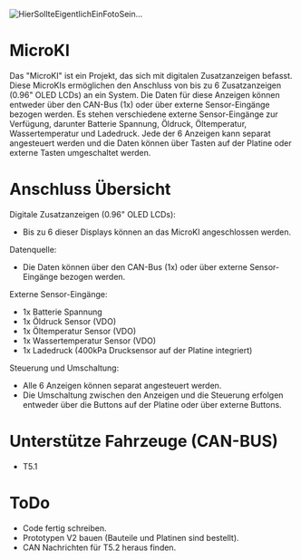 ![HierSollteEigentlichEinFotoSein...]([https://abload.de/img/microki3tded.jpg])

# MicroKI

Das "MicroKI" ist ein Projekt, das sich mit digitalen Zusatzanzeigen befasst. Diese MicroKIs ermöglichen den Anschluss von bis zu 6 Zusatzanzeigen (0.96" OLED LCDs) an ein System. Die Daten für diese Anzeigen können entweder über den CAN-Bus (1x) oder über externe Sensor-Eingänge bezogen werden. Es stehen verschiedene externe Sensor-Eingänge zur Verfügung, darunter Batterie Spannung, Öldruck, Öltemperatur, Wassertemperatur und Ladedruck. Jede der 6 Anzeigen kann separat angesteuert werden und die Daten können über Tasten auf der Platine oder externe Tasten umgeschaltet werden.

# Anschluss Übersicht
Digitale Zusatzanzeigen (0.96" OLED LCDs):

- Bis zu 6 dieser Displays können an das MicroKI angeschlossen werden.

Datenquelle:

- Die Daten können über den CAN-Bus (1x) oder über externe Sensor-Eingänge bezogen werden.
  
Externe Sensor-Eingänge:

- 1x Batterie Spannung
- 1x Öldruck Sensor (VDO)
- 1x Öltemperatur Sensor (VDO)
- 1x Wassertemperatur Sensor (VDO)
- 1x Ladedruck (400kPa Drucksensor auf der Platine integriert)
  
Steuerung und Umschaltung:

- Alle 6 Anzeigen können separat angesteuert werden.
- Die Umschaltung zwischen den Anzeigen und die Steuerung erfolgen entweder über die Buttons auf der Platine oder über externe Buttons.

# Unterstütze Fahrzeuge (CAN-BUS)

- T5.1 
 
# ToDo
- Code fertig schreiben.
- Prototypen V2 bauen (Bauteile und Platinen sind bestellt).
- CAN Nachrichten für T5.2 heraus finden.
